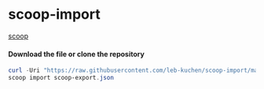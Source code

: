 # scoop-import
[scoop](https://scoop.sh/)
#### Download the file or clone the repository 
```powershell
curl -Uri "https://raw.githubusercontent.com/leb-kuchen/scoop-import/main/scoop-export.json" -OutFile scoop-export.json 
scoop import scoop-export.json
```
